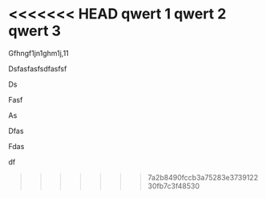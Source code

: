 <<<<<<< HEAD
qwert 1
qwert 2
qwert 3
=======
Gfhngf1jn1ghm1j,11

Dsfasfasfsdfasfsf

Ds

Fasf

As

Dfas

Fdas

df
>>>>>>> 7a2b8490fccb3a75283e373912230fb7c3f48530
